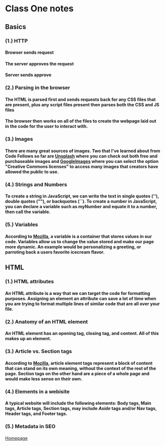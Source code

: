 # Class One notes

## Basics

### (1.) HTTP

#### Browser sends request

#### The server approves the request

#### Server sends approve

### (2.) Parsing in the browser

#### The HTML is parsed first and sends requests back for any CSS files that are present, plus any script files present then parses both the CSS and JS files

#### The browser then works on all of the files to create the webpage laid out in the code for the user to interact with.

### (3.) Images

#### There are many great sources of **images**. Two that I've learned about from Code Fellows so far are [Unsplash](https://unsplash.com/) where you can check out both free and purchaseable images and [GoogleImages](https://www.google.com/search?q=bears&tbm=isch&tbs=il:cl&hl=en&sa=X&ved=0CAAQ1vwEahcKEwiwgJnVm8j9AhUAAAAAHQAAAAAQAw&biw=1519&bih=714) where you can select the option "Creative Commons licenses" to access many images that creators have allowed the public to use.

### (4.) Strings and Numbers

#### To create a string in JavaScript, we can write the text in single quotes (''), double quotes (""), or backquotes (``). To create a number in JavaScript, you can declare a variable such as myNumber and equate it to a number, then call the variable. 

### (5.) Variables

#### According to [Mozilla](https://developer.mozilla.org/en-US/docs/Learn/Getting_started_with_the_web/JavaScript_basics), a **variable** is a container that stores values in our code. Variables allow us to change the value stored and make our page more dynamic. An example would be personalizing a greeting, or parroting back a users favorite icecream flavor.

## HTML

### (1.) HTML attributes

#### An **HTML attribute** is a way that we can target the code for formatting purposes. Assigning an element an attribute can save a lot of time when you are trying to format multiple lines of similar code that are all over your file.

### (2.) Anatomy of an HTML element

#### An **HTML element** has an opening tag, closing tag, and content. All of this makes up an element.

### (3.) Article vs. Section tags

#### According to [Mozilla](https://developer.mozilla.org/en-US/docs/Learn/HTML/Introduction_to_HTML/Document_and_website_structure), **article element tags** represent a block of content that can stand on its own meaning, without the context of the rest of the page. **Section tags** on the other hand are a piece of a whole page and would make less sense on their own.

### (4.) Elements in a webisite

#### A typical website will include the following **elements**: Body tags, Main tags, Article tags, Section tags, may include *Aside* tags and/or Nav tags, Header tags, and Footer tags.

### (5.) Metadata in SEO

#### 

[Homepage](https://halliwellb.github.io/reading-notes/)
